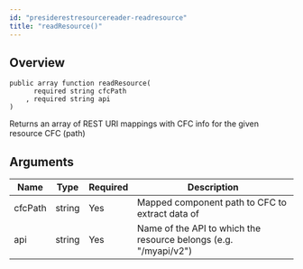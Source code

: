 ```yaml
---
id: "presiderestresourcereader-readresource"
title: "readResource()"
---
```



## Overview




```luceescript
public array function readResource(
      required string cfcPath
    , required string api    
)
```

Returns an array of REST URI mappings with CFC info
for the given resource CFC (path)

## Arguments


<div class="table-responsive"><table class="table"><thead><tr><th>Name</th><th>Type</th><th>Required</th><th>Description</th></tr></thead><tbody><tr><td>cfcPath</td><td>string</td><td>Yes</td><td>Mapped component path to CFC to extract data of</td></tr><tr><td>api</td><td>string</td><td>Yes</td><td>Name of the API to which the resource belongs (e.g. "/myapi/v2")</td></tr></tbody></table></div>